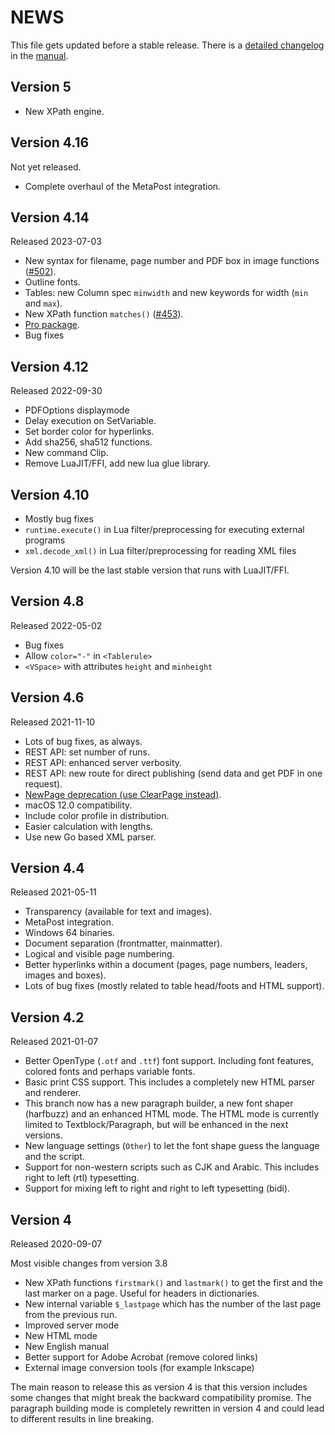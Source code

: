 # NEWS

This file gets updated before a stable release. There is a [detailed changelog](https://doc.speedata.de/publisher/en/changelog/#ch-changelog) in the [manual](https://doc.speedata.de/publisher/).


## Version 5

* New XPath engine.

## Version 4.16

Not yet released.

* Complete overhaul of the MetaPost integration.

## Version 4.14

Released 2023-07-03

* New syntax for filename, page number and PDF box in image functions ([#502](https://github.com/speedata/publisher/issues/502)).
* Outline fonts.
* Tables: new Column spec `minwidth` and new keywords for width (`min` and `max`).
* New XPath function `matches()` ([#453](https://github.com/speedata/publisher/issues/453)).
* [Pro package](https://doc.speedata.de/publisher/en/speedatapro/).
* Bug fixes

## Version  4.12

Released 2022-09-30

* PDFOptions displaymode
* Delay execution on SetVariable.
* Set border color for hyperlinks.
* Add sha256, sha512 functions.
* New command Clip.
* Remove LuaJIT/FFI, add new lua glue library.


## Version 4.10

* Mostly bug fixes
* `runtime.execute()` in Lua filter/preprocessing for executing external programs
* `xml.decode_xml()` in Lua filter/preprocessing for reading XML files

Version 4.10 will be the last stable version that runs with LuaJIT/FFI.

## Version 4.8

Released 2022-05-02

* Bug fixes
* Allow `color="-"` in `<Tablerule>`
* `<VSpace>` with attributes `height` and `minheight`


## Version 4.6

Released 2021-11-10

* Lots of bug fixes, as always.
* REST API: set number of runs.
* REST API: enhanced server verbosity.
* REST API: new route for direct publishing (send data and get PDF in one request).
* [NewPage deprecation (use ClearPage instead)](https://github.com/speedata/publisher/discussions/345).
* macOS 12.0 compatibility.
* Include color profile in distribution.
* Easier calculation with lengths.
* Use new Go based XML parser.

## Version 4.4

Released 2021-05-11

* Transparency (available for text and images).
* MetaPost integration.
* Windows 64 binaries.
* Document separation (frontmatter, mainmatter).
* Logical and visible page numbering.
* Better hyperlinks within a document (pages, page numbers, leaders, images and boxes).
* Lots of bug fixes (mostly related to table head/foots and HTML support).


## Version 4.2

Released 2021-01-07

* Better OpenType (`.otf` and `.ttf`) font support. Including font features, colored fonts and perhaps variable fonts.
* Basic print CSS support. This includes a completely new HTML parser and renderer.
* This branch now has a new paragraph builder, a new font shaper (harfbuzz) and an enhanced HTML mode. The HTML mode is currently limited to Textblock/Paragraph, but will be enhanced in the next versions.
* New language settings (`Other`) to let the font shape guess the language and the script.
* Support for non-western scripts such as CJK and Arabic. This includes right to left (rtl) typesetting.
* Support for mixing left to right and right to left typesetting (bidi).

## Version 4

Released 2020-09-07

Most visible changes from version 3.8

* New XPath functions `firstmark()` and `lastmark()` to get the first and the last marker on a page. Useful for headers in dictionaries.
* New internal variable `$_lastpage` which has the number of the last page from the previous run.
* Improved server mode
* New HTML mode
* New English manual
* Better support for Adobe Acrobat (remove colored links)
* External image conversion tools (for example Inkscape)

The main reason to release this as version 4 is that this version includes some changes that might break the backward compatibility promise.
The paragraph building mode is completely rewritten in version 4 and could lead to different results in line breaking.




